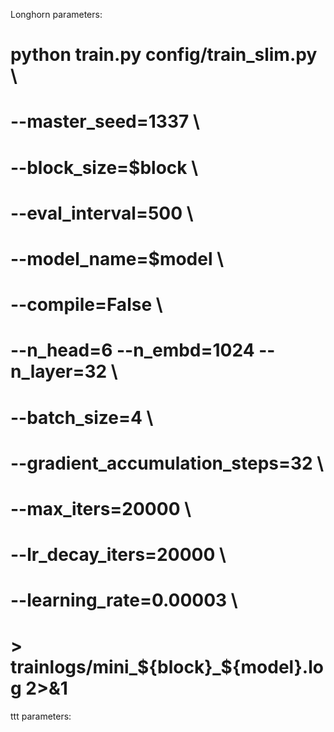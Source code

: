 Longhorn parameters:
# python train.py config/train_slim.py \
#   --master_seed=1337 \
#   --block_size=$block \
#   --eval_interval=500 \
#   --model_name=$model \
#   --compile=False \
#   --n_head=6 --n_embd=1024 --n_layer=32 \
#   --batch_size=4 \
#   --gradient_accumulation_steps=32 \
#   --max_iters=20000 \
#   --lr_decay_iters=20000 \
#   --learning_rate=0.00003 \
#   > trainlogs/mini_${block}_${model}.log 2>&1

ttt parameters: